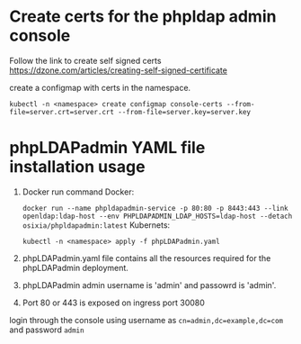 
# Create certs for the phpldap admin console

Follow the link to create self signed certs
https://dzone.com/articles/creating-self-signed-certificate

create a configmap with certs in the namespace.

```kubectl -n <namespace> create configmap console-certs --from-file=server.crt=server.crt --from-file=server.key=server.key```


# phpLDAPadmin YAML file installation usage 

1. Docker run command
   Docker:
   
   ```docker run --name phpldapadmin-service -p 80:80 -p 8443:443 --link openldap:ldap-host --env PHPLDAPADMIN_LDAP_HOSTS=ldap-host --detach osixia/phpldapadmin:latest```
   Kubernets:
   
   ```kubectl -n <namespace> apply -f phpLDAPadmin.yaml```
2. phpLDAPadmin.yaml file contains all the resources required for the phpLDAPadmin deployment.
3. phpLDAPadmin admin username is 'admin' and passowrd is 'admin'.
4. Port 80 or 443 is exposed on ingress port 30080

login through the console using username as `cn=admin,dc=example,dc=com` and password `admin`


